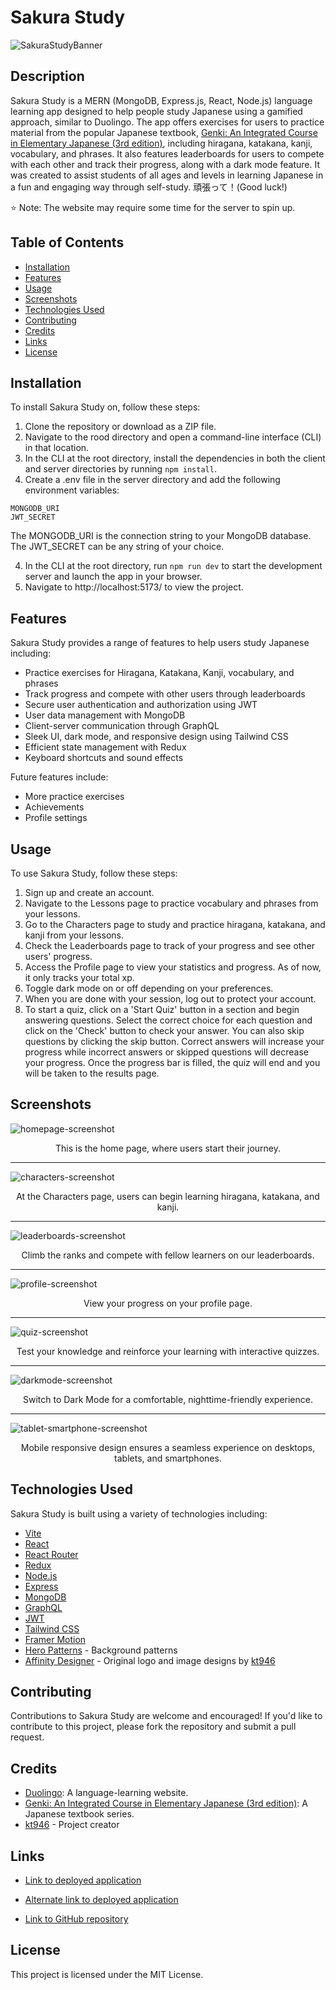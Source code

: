 # Sakura Study

![SakuraStudyBanner](https://user-images.githubusercontent.com/103476893/235792567-191bd114-efb2-422b-9f50-db69138e6582.jpg 'Sakura Study Logo')

## Description

Sakura Study is a MERN (MongoDB, Express.js, React, Node.js) language learning app designed to help people study Japanese using a gamified approach, similar to Duolingo. The app offers exercises for users to practice material from the popular Japanese textbook, [Genki: An Integrated Course in Elementary Japanese (3rd edition)](https://genki3.japantimes.co.jp/en/), including hiragana, katakana, kanji, vocabulary, and phrases. It also features leaderboards for users to compete with each other and track their progress, along with a dark mode feature. It was created to assist students of all ages and levels in learning Japanese in a fun and engaging way through self-study. 頑張って！(Good luck!)

⭐ Note: The website may require some time for the server to spin up.

## Table of Contents

- [Installation](#installation)
- [Features](#features)
- [Usage](#usage)
- [Screenshots](#screenshots)
- [Technologies Used](#technologies-used)
- [Contributing](#contributing)
- [Credits](#credits)
- [Links](#links)
- [License](#license)

## Installation

To install Sakura Study on, follow these steps:

1. Clone the repository or download as a ZIP file.
2. Navigate to the rood directory and open a command-line interface (CLI) in that location.
3. In the CLI at the root directory, install the dependencies in both the client and server directories by running `npm install`.
4. Create a .env file in the server directory and add the following environment variables:

```
MONGODB_URI
JWT_SECRET
```

The MONGODB_URI is the connection string to your MongoDB database. The JWT_SECRET can be any string of your choice.

4. In the CLI at the root directory, run `npm run dev` to start the development server and launch the app in your browser.
5. Navigate to http://localhost:5173/ to view the project.

## Features

Sakura Study provides a range of features to help users study Japanese including:

- Practice exercises for Hiragana, Katakana, Kanji, vocabulary, and phrases
- Track progress and compete with other users through leaderboards
- Secure user authentication and authorization using JWT
- User data management with MongoDB
- Client-server communication through GraphQL
- Sleek UI, dark mode, and responsive design using Tailwind CSS
- Efficient state management with Redux
- Keyboard shortcuts and sound effects

Future features include:

- More practice exercises
- Achievements
- Profile settings

## Usage

To use Sakura Study, follow these steps:

1. Sign up and create an account.
2. Navigate to the Lessons page to practice vocabulary and phrases from your lessons.
3. Go to the Characters page to study and practice hiragana, katakana, and kanji from your lessons.
4. Check the Leaderboards page to track of your progress and see other users' progress.
5. Access the Profile page to view your statistics and progress. As of now, it only tracks your total xp.
6. Toggle dark mode on or off depending on your preferences.
7. When you are done with your session, log out to protect your account.
8. To start a quiz, click on a 'Start Quiz' button in a section and begin answering questions. Select the correct choice for each question and click on the 'Check' button to check your answer. You can also skip questions by clicking the skip button. Correct answers will increase your progress while incorrect answers or skipped questions will decrease your progress. Once the progress bar is filled, the quiz will end and you will be taken to the results page.

## Screenshots

![homepage-screenshot](https://user-images.githubusercontent.com/103476893/236004214-8d6d83cd-2da8-4c5d-80de-b73d3ff52401.png 'Homepage Screenshot')
<p align="center">This is the home page, where users start their journey.</p>

---

![characters-screenshot](https://github.com/kt946/japanese-quiz-mern-app/assets/103476893/22425727-1a1e-4a38-8d51-cbde7e338f76.png 'Characters Page Screenshot')
<p align="center">At the Characters page, users can begin learning hiragana, katakana, and kanji.</p>

---

![leaderboards-screenshot](https://github.com/kt946/japanese-quiz-mern-app/assets/103476893/bd064630-75b2-4103-91b4-256557c9c0c2.png 'Leaderboards Page Screenshot')
<p align="center">Climb the ranks and compete with fellow learners on our leaderboards.</p>

---

![profile-screenshot](https://github.com/kt946/japanese-quiz-mern-app/assets/103476893/87845cf0-2eed-412a-97ba-a80c8d3aa7a4.png 'Profile Page Screenshot')
<p align="center">View your progress on your profile page.</p>

---

![quiz-screenshot](https://github.com/kt946/japanese-quiz-mern-app/assets/103476893/dcf42e3a-dfef-459b-a205-e975520198a0.png 'Quiz Screenshot')
<p align="center">Test your knowledge and reinforce your learning with interactive quizzes.</p>

---

![darkmode-screenshot](https://github.com/kt946/japanese-quiz-mern-app/assets/103476893/817a1341-8377-4d3c-99a1-1d9709b13dd6.png 'Dark Mode Screenshot')
<p align="center">Switch to Dark Mode for a comfortable, nighttime-friendly experience.</p>

---

![tablet-smartphone-screenshot](https://github.com/kt946/japanese-quiz-mern-app/assets/103476893/8c65d62c-4341-4e1e-9979-0782c95c02d5.png 'Tablet and Smartphone Screenshot')
<p align="center">Mobile responsive design ensures a seamless experience on desktops, tablets, and smartphones.</p>

## Technologies Used

Sakura Study is built using a variety of technologies including:

- [Vite](https://vitejs.dev/)
- [React](https://react.dev/)
- [React Router](https://reactrouter.com/en/main)
- [Redux](https://redux.js.org/)
- [Node.js](https://nodejs.org/en)
- [Express](https://expressjs.com/)
- [MongoDB](https://www.mongodb.com/)
- [GraphQL](https://graphql.org/)
- [JWT](https://jwt.io/)
- [Tailwind CSS](https://tailwindcss.com/)
- [Framer Motion](https://www.framer.com/motion/)
- [Hero Patterns](https://heropatterns.com/) - Background patterns
- [Affinity Designer](https://affinity.serif.com/en-us/) -  Original logo and image designs by [kt946](https://github.com/kt946)

## Contributing

Contributions to Sakura Study are welcome and encouraged! If you'd like to contribute to this project, please fork the repository and submit a pull request.

## Credits

- [Duolingo](https://www.duolingo.com/): A language-learning website.
- [Genki: An Integrated Course in Elementary Japanese (3rd edition)](https://genki3.japantimes.co.jp/en/): A Japanese textbook series.
- [kt946](https://github.com/kt946) - Project creator

## Links

- [Link to deployed application](https://sakurastudy.herokuapp.com)

- [Alternate link to deployed application](https://sakurastudy.onrender.com/)

- [Link to GitHub repository](https://github.com/kt946/japanese-quiz-mern-app)

## License

This project is licensed under the MIT License.
